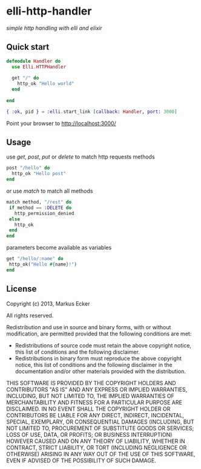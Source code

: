 elli-http-handler
================================

*simple http handling with elli and elixir*


Quick start
-------------------------

```elixir
defmodule Handler do
  use Elli.HTTPHandler
  
  get "/" do
    http_ok "Hello world"
  end
  
end

{ :ok, pid } = :elli.start_link [callback: Handler, port: 3000]

```

Point your browser to [http://localhost:3000/](http://localhost:3000/)

Usage
-------------------------

use _get_, _post_, _put_ or _delete_ to match http requests methods
```elixir
post "/hello" do
  http_ok "Hello post"
end
```

or use _match_ to match all methods
```elixir
match method, "/rest" do
 if method == :DELETE do
   http_permission_denied
 else
   http_ok
 end
end
```

parameters become available as variables
```elixir
get "/hello/:name" do
 http_ok("Hello #{name}!")
end
```

License
-------------------------
Copyright (c) 2013, Markus Ecker

All rights reserved.

Redistribution and use in source and binary forms, with or without modification, are permitted provided that the following conditions are met:

- Redistributions of source code must retain the above copyright notice, this list of conditions and the following disclaimer.
- Redistributions in binary form must reproduce the above copyright notice, this list of conditions and the following disclaimer in the documentation and/or other materials provided with the distribution.

THIS SOFTWARE IS PROVIDED BY THE COPYRIGHT HOLDERS AND CONTRIBUTORS "AS IS" AND ANY EXPRESS OR IMPLIED WARRANTIES, INCLUDING, BUT NOT LIMITED TO, THE IMPLIED WARRANTIES OF MERCHANTABILITY AND FITNESS FOR A PARTICULAR PURPOSE ARE DISCLAIMED. IN NO EVENT SHALL THE COPYRIGHT HOLDER OR CONTRIBUTORS BE LIABLE FOR ANY DIRECT, INDIRECT, INCIDENTAL, SPECIAL, EXEMPLARY, OR CONSEQUENTIAL DAMAGES (INCLUDING, BUT NOT LIMITED TO, PROCUREMENT OF SUBSTITUTE GOODS OR SERVICES; LOSS OF USE, DATA, OR PROFITS; OR BUSINESS INTERRUPTION) HOWEVER CAUSED AND ON ANY THEORY OF LIABILITY, WHETHER IN CONTRACT, STRICT LIABILITY, OR TORT (INCLUDING NEGLIGENCE OR OTHERWISE) ARISING IN ANY WAY OUT OF THE USE OF THIS SOFTWARE, EVEN IF ADVISED OF THE POSSIBILITY OF SUCH DAMAGE.



